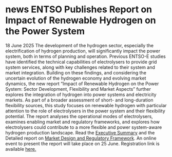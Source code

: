 #  news ENTSO Publishes Report on Impact of Renewable Hydrogen on the Power System
18 June 2025
The development of the hydrogen sector, especially the electrification of hydrogen production, will significantly impact the power system, both in terms of planning and operation.
Previous ENTSO-E studies have identified the technical capabilities of electrolysers to provide grid system services, along with key challenges related to their system and market integration. Building on these findings, and considering the uncertain evolution of the hydrogen economy and evolving market dynamics, the new report “Impact of Renewable Hydrogen on the Power System: Sector Development, Flexibility and Market Aspects” further explores the integration of hydrogen into power systems and electricity markets.
As part of a broader assessment of short- and long-duration flexibility sources, this study focuses on renewable hydrogen with particular attention to the role of electrolysers in the power system and their flexibility potential. The report analyses the operational modes of electrolysers, examines enabling market and regulatory frameworks, and explores how electrolysers could contribute to a more flexible and power system-aware hydrogen production landscape.
Read the [Executive Summary](https://eepublicdownloads.blob.core.windows.net/public-cdn-container/clean-documents/Publications/2025/ENTSO-E_Report_on_Market_Design_and_Regulatory_Framework_Executive_Summary.pdf) and the Detailed report on [Market Design and Regulatory Framework](https://eepublicdownloads.blob.core.windows.net/public-cdn-container/clean-documents/Publications/2025/ENTSO-E_Detailed_Report_on_Market_Design_and_Regulatory_Framework.pdf).
An online event to present the report will take place on 25 June. Registration link is available [here.](https://www.entsoe.eu/events/2025/06/25/public-webinar-impact-of-renewable-hydrogen-on-the-power-system-sector-development-flexibility-and-market-aspects/)